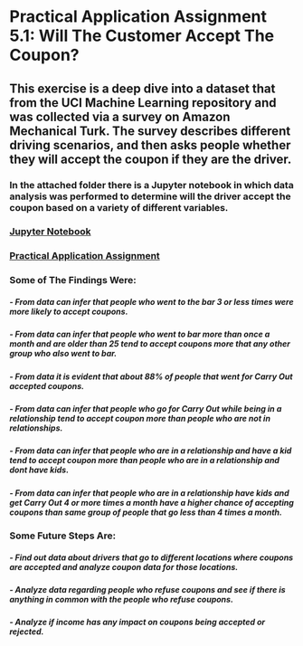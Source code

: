 #  Practical Application Assignment 5.1: Will The Customer Accept The Coupon?
## This exercise is a deep dive into a dataset that from the UCI Machine Learning repository and was collected via a survey on Amazon Mechanical Turk. The survey describes different driving scenarios, and then asks people whether they will accept the coupon if they are the driver.
### In the attached folder there is a Jupyter notebook in which data analysis was performed to determine will the driver accept the coupon based on a variety of different variables.  
### [Jupyter Notebook](http://localhost:8890/lab/tree/Project5.1/BalrajPracticalApplicationAssignment.ipynb) 
### [Practical Application Assignment](https://github.com/baradhwaj-balraj/Professional_Certificate_Artificial_Intelligence_Machine_Learning/tree/008c0bd6db680028376316fa39f22b832e7d19d2/BalrajPracticalApplicationAssignment)
###  Some of The Findings Were: 
##### - From data can infer that people who went to the bar 3 or less times were more likely to accept coupons.
##### - From data can infer that people who went to bar more than once a month and are older than 25 tend to accept coupons more that any other group who also went to bar.
##### - From data it is evident that about 88% of people that went for Carry Out accepted coupons.
##### - From data can infer that people who go for Carry Out while being in a relationship tend to accept coupon more than people who are not in relationships.
##### - From data can infer that people who are in a relationship and have a kid tend to accept coupon more than people who are in a relationship and dont have kids.
##### - From data can infer that people who are in a relationship have kids and get Carry Out 4 or more times a month have a higher chance of accepting coupons than same group of people that go less than 4 times a month.
### Some Future Steps Are:
##### - Find out data about drivers that go to different locations where coupons are accepted and analyze coupon data for those locations.
##### - Analyze data regarding people who refuse coupons and see if there is anything in common with the people who refuse coupons.
##### - Analyze if income has any impact on coupons being accepted or rejected.
